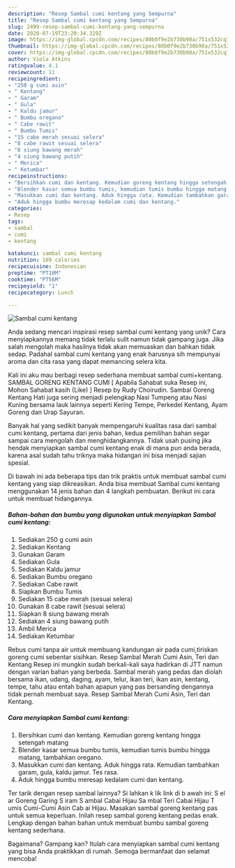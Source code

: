 ```yaml
---
description: "Resep Sambal cumi kentang yang Sempurna"
title: "Resep Sambal cumi kentang yang Sempurna"
slug: 2499-resep-sambal-cumi-kentang-yang-sempurna
date: 2020-07-19T23:20:34.329Z
image: https://img-global.cpcdn.com/recipes/80b0f9e2b730b98a/751x532cq70/sambal-cumi-kentang-foto-resep-utama.jpg
thumbnail: https://img-global.cpcdn.com/recipes/80b0f9e2b730b98a/751x532cq70/sambal-cumi-kentang-foto-resep-utama.jpg
cover: https://img-global.cpcdn.com/recipes/80b0f9e2b730b98a/751x532cq70/sambal-cumi-kentang-foto-resep-utama.jpg
author: Viola Atkins
ratingvalue: 4.1
reviewcount: 11
recipeingredient:
- "250 g cumi asin"
- " Kentang"
- " Garam"
- " Gula"
- " Kaldu jamur"
- " Bumbu oregano"
- " Cabe rawit"
- " Bumbu Tumis"
- "15 cabe merah sesuai selera"
- "8 cabe rawit sesuai selera"
- "8 siung bawang merah"
- "4 siung bawang putih"
- " Merica"
- " Ketumbar"
recipeinstructions:
- "Bersihkan cumi dan kentang. Kemudian goreng kentang hingga setengah matang"
- "Blender kasar semua bumbu tumis, kemudian tumis bumbu hingga matang, tambahkan oregano."
- "Masukkan cumi dan kentang. Aduk hingga rata. Kemudian tambahkan garam, gula, kaldu jamur. Tes rasa."
- "Aduk hingga bumbu meresap kedalam cumi dan kentang."
categories:
- Resep
tags:
- sambal
- cumi
- kentang

katakunci: sambal cumi kentang 
nutrition: 169 calories
recipecuisine: Indonesian
preptime: "PT10M"
cooktime: "PT56M"
recipeyield: "1"
recipecategory: Lunch

---
```



![Sambal cumi kentang](https://img-global.cpcdn.com/recipes/80b0f9e2b730b98a/751x532cq70/sambal-cumi-kentang-foto-resep-utama.jpg)

Anda sedang mencari inspirasi resep sambal cumi kentang yang unik? Cara menyiapkannya memang tidak terlalu sulit namun tidak gampang juga. Jika salah mengolah maka hasilnya tidak akan memuaskan dan bahkan tidak sedap. Padahal sambal cumi kentang yang enak harusnya sih mempunyai aroma dan cita rasa yang dapat memancing selera kita.

Kali ini aku mau berbagi resep sederhana membuat sambal cumi+kentang. SAMBAL GORENG KENTANG CUMI [ Apabila Sahabat suka Resep ini, Mohon Sahabat kasih (Like) ] Resep by Rudy Choirudin. Sambal Goreng Kentang Hati juga sering menjadi pelengkap Nasi Tumpeng atau Nasi Kuning bersama lauk lainnya seperti Kering Tempe, Perkedel Kentang, Ayam Goreng dan Urap Sayuran.

Banyak hal yang sedikit banyak mempengaruhi kualitas rasa dari sambal cumi kentang, pertama dari jenis bahan, kedua pemilihan bahan segar sampai cara mengolah dan menghidangkannya. Tidak usah pusing jika hendak menyiapkan sambal cumi kentang enak di mana pun anda berada, karena asal sudah tahu triknya maka hidangan ini bisa menjadi sajian spesial.


Di bawah ini ada beberapa tips dan trik praktis untuk membuat sambal cumi kentang yang siap dikreasikan. Anda bisa membuat Sambal cumi kentang menggunakan 14 jenis bahan dan 4 langkah pembuatan. Berikut ini cara untuk membuat hidangannya.

<!--inarticleads1-->

##### Bahan-bahan dan bumbu yang digunakan untuk menyiapkan Sambal cumi kentang:

1. Sediakan 250 g cumi asin
1. Sediakan  Kentang
1. Gunakan  Garam
1. Sediakan  Gula
1. Sediakan  Kaldu jamur
1. Sediakan  Bumbu oregano
1. Sediakan  Cabe rawit
1. Siapkan  Bumbu Tumis
1. Sediakan 15 cabe merah (sesuai selera)
1. Gunakan 8 cabe rawit (sesuai selera)
1. Siapkan 8 siung bawang merah
1. Sediakan 4 siung bawang putih
1. Ambil  Merica
1. Sediakan  Ketumbar


Rebus cumi tanpa air untuk membuang kandungan air pada cumi,tiriskan goreng cumi sebentar sisihkan. Resep Sambal Merah Cumi Asin, Teri dan Kentang Resep ini mungkin sudah berkali-kali saya hadirkan di JTT namun dengan varian bahan yang berbeda. Sambal merah yang pedas dan diolah bersama ikan, udang, daging, ayam, telur, ikan teri, ikan asin, kentang, tempe, tahu atau entah bahan apapun yang pas bersanding dengannya tidak pernah membuat saya. Resep Sambal Merah Cumi Asin, Teri dan Kentang. 

<!--inarticleads2-->

##### Cara menyiapkan Sambal cumi kentang:

1. Bersihkan cumi dan kentang. Kemudian goreng kentang hingga setengah matang
1. Blender kasar semua bumbu tumis, kemudian tumis bumbu hingga matang, tambahkan oregano.
1. Masukkan cumi dan kentang. Aduk hingga rata. Kemudian tambahkan garam, gula, kaldu jamur. Tes rasa.
1. Aduk hingga bumbu meresap kedalam cumi dan kentang.


Ter tarik dengan resep sambal lainnya? Si lahkan k lik link di b awah ini: S el ar Goreng Garing S iram S ambal Cabai Hijau Sa mbal Teri Cabai Hijau T umis Cumi-Cumi Asin Cab ai Hijau. Masakan sambal goreng kentang pas untuk semua keperluan. Inilah resep sambal goreng kentang pedas enak. Lengkap dengan bahan bahan untuk membuat bumbu sambal goreng kentang sederhana. 

Bagaimana? Gampang kan? Itulah cara menyiapkan sambal cumi kentang yang bisa Anda praktikkan di rumah. Semoga bermanfaat dan selamat mencoba!
